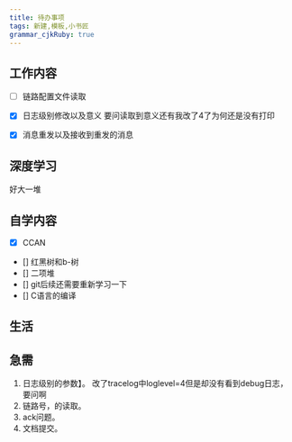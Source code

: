 ```yaml
---
title: 待办事项
tags: 新建,模板,小书匠
grammar_cjkRuby: true
---
```


## 工作内容

- [ ] 链路配置文件读取
- [x] 日志级别修改以及意义     要问读取到意义还有我改了4了为何还是没有打印
- [x] 消息重发以及接收到重发的消息


## 深度学习
好大一堆


## 自学内容
- [X] CCAN
- [] 红黑树和b-树
- [] 二项堆
- [] git后续还需要重新学习一下
- [] C语言的编译
## 生活


## 急需
1. 日志级别的参数】。    改了tracelog中loglevel=4但是却没有看到debug日志，要问啊
2. 链路号，的读取。
3. ack问题。
4. 文档提交。